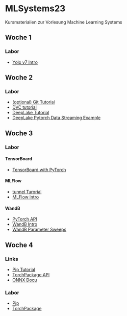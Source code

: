 # MLSystems23
Kursmaterialien zur Vorlesung Machine Learning Systems

## Woche 1

### Labor
* [Yolo v7 Intro](https://colab.research.google.com/github/keuperj/MLSystems23/blob/main/week_1/YOLOv7Detection.ipynb)

## Woche 2

### Labor
* [(optional) Git Tutorial](https://colab.research.google.com/github/keuperj/MLSystems23/blob/main/week_2/git_tutorial.ipynb)
* [DVC tutorial](https://colab.research.google.com/github/keuperj/MLSystems23/blob/main/week_2/dvc_tutorial.ipynb)
* [DeepLake Tutorial](https://colab.research.google.com/github/keuperj/MLSystems23/blob/main/week_2/DeepLakeTutorial.ipynb)
* [DeepLake Pytorch Data Streaming Example](https://colab.research.google.com/github/keuperj/MLSystems23/blob/main/week_2/DeepLakePyTorchExample.ipynb)

## Woche 3

### Labor
#### TensorBoard
* [TensorBoard with PyTorch](https://colab.research.google.com/github/keuperj/MLSystems23/blob/main/week_3/tensorboard_with_pytorch.ipynb)

#### MLFlow
* [tunnel Turorial](https://colab.research.google.com/github/keuperj/MLSystems23/blob/main/week_3/tunneling_tutorial.ipynb)
* [MLFlow Intro](https://colab.research.google.com/github/keuperj/MLSystems23/blob/main/week_3/MLFlow_Tutorial.ipynb)

#### WandB
* [PyTorch API](https://docs.wandb.ai/guides/integrations/pytorch)
* [WandB Intro](https://colab.research.google.com/github/wandb/examples/blob/master/colabs/intro/Intro_to_Weights_%26_Biases.ipynb)
* [WandB Parameter Sweeps](https://colab.research.google.com/github/wandb/examples/blob/master/colabs/pytorch/Organizing_Hyperparameter_Sweeps_in_PyTorch_with_W%26B.ipynb)

## Woche 4

### Links
* [Pip Tutorial](https://packaging.python.org/en/latest/tutorials/packaging-projects/)
* [TorchPackage API](https://pytorch.org/docs/stable/package.html)
* [ONNX Docu](https://onnx.ai/onnx/intro/index.html)

### Labor
* [Pip]()
* [TorchPackage]()
